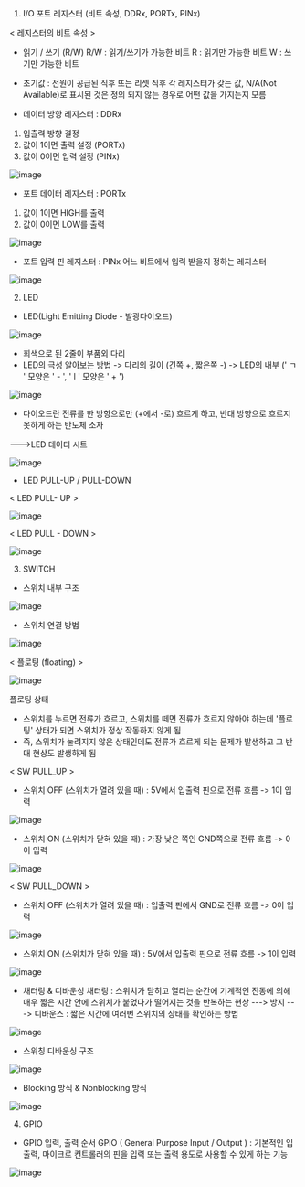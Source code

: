 01. I/O 포트 레지스터 (비트 속성, DDRx, PORTx, PINx)

< 레지스터의 비트 속성 >
- 읽기 / 쓰기 (R/W)
R/W : 읽기/쓰기가 가능한 비트
R : 읽기만 가능한 비트
W : 쓰기만 가능한 비트

- 초기값 : 전원이 공급된 직후 또는 리셋 직후 각 레지스터가 갖는 값, N/A(Not Available)로 표시된 것은 정의 되지 않는 경우로 어떤 값을 가지는지 모름

- 데이터 방향 레지스터 : DDRx
1. 입출력 방향 결정
2. 값이 1이면 출력 설정 (PORTx)
3. 값이 0이면 입력 설정 (PINx)

![image](https://user-images.githubusercontent.com/87634136/173195710-2f8b58ea-894a-485a-9156-6bd9fa8fa07c.png)

- 포트 데이터 레지스터 : PORTx
1. 값이 1이면 HIGH를 출력
2. 값이 0이면 LOW를 출력 

![image](https://user-images.githubusercontent.com/87634136/173195741-81c1f801-5508-4c0b-b662-703dbf4a21ff.png)

- 포트 입력 핀 레지스터 : PINx
어느 비트에서 입력 받을지 정하는 레지스터

![image](https://user-images.githubusercontent.com/87634136/173195773-b7ca5393-2701-4eb5-9c40-7f47a267b60d.png)


02. LED 
- LED(Light Emitting Diode - 발광다이오드)

![image](https://user-images.githubusercontent.com/87634136/173195780-efbc9e5f-a3ad-4fd9-8bc5-a9305b32c880.png)

- 회색으로 된 2줄이 부품외 다리
- LED의 극성 알아보는 방법
   -> 다리의 길이 (긴쪽 +, 짧은쪽 -)
   -> LED의 내부 (' ㄱ ' 모양은 ' - ',  ' l ' 모양은 ' + ')

![image](https://user-images.githubusercontent.com/87634136/173195794-88e473d4-fabc-4da9-bafa-76c5b4b30a5b.png)
- 다이오드란 전류를 한 방향으로만 (+에서 -로) 흐르게 하고, 반대 방향으로 흐르지 못하게 하는 반도체 소자

--->LED 데이터 시트

![image](https://user-images.githubusercontent.com/87634136/173195835-328b2493-c0a0-450c-8a49-f5e682640267.png)

- LED PULL-UP / PULL-DOWN

< LED PULL- UP >

![image](https://user-images.githubusercontent.com/87634136/173195849-6cd7b2b5-2948-477a-bf67-9181227a9342.png)

< LED PULL - DOWN >

![image](https://user-images.githubusercontent.com/87634136/173195862-8a81b6e7-57fc-49b3-9b50-c9ed3ef9cb4f.png)


03. SWITCH
- 스위치 내부 구조

![image](https://user-images.githubusercontent.com/87634136/173195883-12e8d850-eecc-41fe-b95b-a329892f59dc.png)

- 스위치 연결 방법

![image](https://user-images.githubusercontent.com/87634136/173195897-89a0d96b-12e2-459d-84c5-24c5264d5d69.png)


< 플로팅 (floating) >

![image](https://user-images.githubusercontent.com/87634136/173195903-9b583e22-9d8b-4e1a-8839-180f68708e43.png)

플로팅 상태
- 스위치를 누르면 전류가 흐르고, 스위치를 떼면 전류가 흐르지 않아야 하는데 '플로팅' 상태가 되면 스위치가 정상 작동하지 않게 됨
- 즉, 스위치가 눌려지지 않은 상태인데도 전류가 흐르게 되는 문제가 발생하고 그 반대 현상도 발생하게 됨


< SW PULL_UP >
- 스위치 OFF (스위치가 열려 있을 때)
: 5V에서 입출력 핀으로 전류 흐름 -> 1이 입력

![image](https://user-images.githubusercontent.com/87634136/173195934-35d59073-3614-4e68-bcad-b03f1fe63921.png)

- 스위치 ON (스위치가 닫혀 있을 때)
: 가장 낮은 쪽인 GND쪽으로 전류 흐름 -> 0이 입력

![image](https://user-images.githubusercontent.com/87634136/173195943-bbea5b2c-6900-4a91-9811-d366201f05a9.png)


< SW PULL_DOWN >
- 스위치 OFF (스위치가 열려 있을 때)
: 입출력 핀에서 GND로 전류 흐름 -> 0이 입력 

![image](https://user-images.githubusercontent.com/87634136/173195960-c6173e8b-8db1-4a50-9b64-8917678391cd.png)

- 스위치 ON (스위치가 닫혀 있을 때)
: 5V에서 입출력 핀으로 전류 흐름 -> 1이 입력

![image](https://user-images.githubusercontent.com/87634136/173195972-ca50e6c2-c94e-48ec-acd7-0a8463f36ebb.png)

- 채터링 & 디바운싱
채터링 : 스위치가 닫히고 열리는 순간에 기계적인 진동에 의해 매우 짧은 시간 안에 스위치가 붙었다가 떨어지는 것을 반복하는 현상 ---> 방지 ---> 디바운스 : 짧은 시간에 여러번 스위치의 상태를 확인하는 방법

![image](https://user-images.githubusercontent.com/87634136/173195978-2e092f1d-ede2-4da1-8701-94715f9e190c.png)

- 스위칭 디바운싱 구조

![image](https://user-images.githubusercontent.com/87634136/173195983-a4208243-c887-4425-9a71-4c740593410e.png)

- Blocking 방식 & Nonblocking 방식 

![image](https://user-images.githubusercontent.com/87634136/173195995-12b95f27-3c25-4dee-a743-bbd2a073813d.png)

04. GPIO
- GPIO 입력, 출력 순서
GPIO ( General Purpose Input / Output ) : 기본적인 입출력, 마이크로 컨트롤러의 핀을 입력 또는 출력 용도로 사용할 수 있게 하는 기능

![image](https://user-images.githubusercontent.com/87634136/173196003-f7f09bc8-22b2-45d9-a57e-779f6069cfd0.png)
